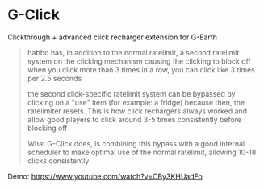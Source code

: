 # G-Click

Clickthrough + advanced click recharger extension for G-Earth

> habbo has, in addition to the normal ratelimit, a second ratelimit system on the clicking mechanism causing the clicking to block off when you click more than 3 times in a row,  you can click like 3 times per 2.5 seconds
> 
> the second click-specific ratelimit system can be bypassed by clicking on a "use" item (for example: a fridge) because then, the ratelimiter resets. This is how click rechargers always worked and allow good players to click around 3-5 times consistently before blocking off
> 
> What G-Click does, is combining this bypass with a good internal scheduler to make optimal use of the normal ratelimit, allowing 10-18 clicks consistently


Demo: https://www.youtube.com/watch?v=CBy3KHUadFo

